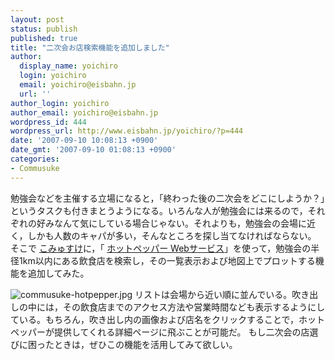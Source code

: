 ```yaml
---
layout: post
status: publish
published: true
title: "二次会お店検索機能を追加しました"
author:
  display_name: yoichiro
  login: yoichiro
  email: yoichiro@eisbahn.jp
  url: ''
author_login: yoichiro
author_email: yoichiro@eisbahn.jp
wordpress_id: 444
wordpress_url: http://www.eisbahn.jp/yoichiro/?p=444
date: '2007-09-10 10:08:13 +0900'
date_gmt: '2007-09-10 01:08:13 +0900'
categories:
- Commusuke
---
```


勉強会などを主催する立場になると，「終わった後の二次会をどこにしようか？」というタスクも付きまとうようになる。いろんな人が勉強会には来るので，それぞれの好みなんて気にしている場合じゃない。それよりも，勉強会の会場に近く，しかも人数のキャパが多い，そんなところを探し当てなければならない。
そこで
[こみゅすけ](http://commusuke.eisbahn.jp/)に，「
[ホットペッパー Webサービス](http://api.hotpepper.jp/)」を使って，勉強会の半径1km以内にある飲食店を検索し，その一覧表示および地図上でプロットする機能を追加してみた。

![commusuke-hotpepper.jpg](http://www.eisbahn.jp/yoichiro/images/commusuke-hotpepper.jpg)
リストは会場から近い順に並んでいる。吹き出しの中には，その飲食店までのアクセス方法や営業時間なども表示するようにしている。もちろん，吹き出し内の画像および店名をクリックすることで，ホットペッパーが提供してくれる詳細ページに飛ぶことが可能だ。
もし二次会の店選びに困ったときは，ぜひこの機能を活用してみて欲しい。
